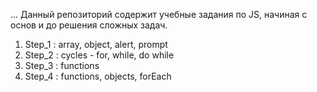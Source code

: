 ... Данный репозиторий содержит учебные задания по JS, начиная с основ и до решения сложных задач.

1. Step_1 : array, object, alert, prompt
2. Step_2 : cycles - for, while, do while
3. Step_3 : functions
4. Step_4 : functions, objects, forEach
